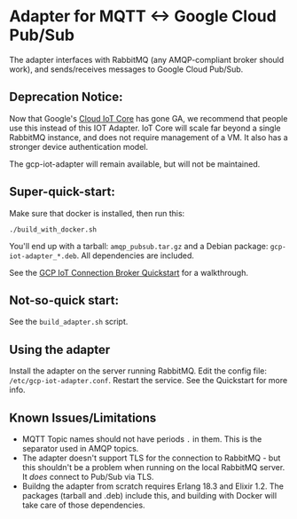 # Adapter for MQTT <-> Google Cloud Pub/Sub

The adapter interfaces with RabbitMQ (any AMQP-compliant broker should work), and sends/receives messages to Google Cloud Pub/Sub.

## Deprecation Notice:

Now that Google's [Cloud IoT Core](https://cloud.google.com/iot-core/) has gone GA, we recommend that people use this instead of this IOT Adapter. IoT Core will scale far beyond a single RabbitMQ instance, and does not require management of a VM. It also has a stronger device authentication model.

The gcp-iot-adapter will remain available, but will not be maintained.

## Super-quick-start:

Make sure that docker is installed, then run this:

 `./build_with_docker.sh`

You'll end up with a tarball: `amqp_pubsub.tar.gz` and a Debian package: `gcp-iot-adapter_*.deb`.  All dependencies are included.

See the [GCP IoT Connection Broker Quickstart](https://docs.google.com/document/d/1vp4VY1SiconpbxyGpRqshwfqJV-rBTTt2sX4oJyYQYU/edit?usp=sharing) for a walkthrough.

## Not-so-quick start:

See the `build_adapter.sh` script.

## Using the adapter

Install the adapter on the server running RabbitMQ. Edit the config file: `/etc/gcp-iot-adapter.conf`. Restart the service. See the Quickstart for more info.

## Known Issues/Limitations

* MQTT Topic names should not have periods `.` in them. This is the separator used in AMQP topics.
* The adapter doesn't support TLS for the connection to RabbitMQ - but this shouldn't be a problem when running on the local RabbitMQ server.  It _does_ connect to Pub/Sub via TLS.
* Buildng the adapter from scratch requires Erlang 18.3 and Elixir 1.2. The packages (tarball and .deb) include this, and building with Docker will take care of those dependencies.


